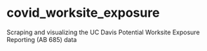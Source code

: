 # covid_worksite_exposure
Scraping and visualizing the UC Davis Potential Worksite Exposure Reporting (AB 685) data
